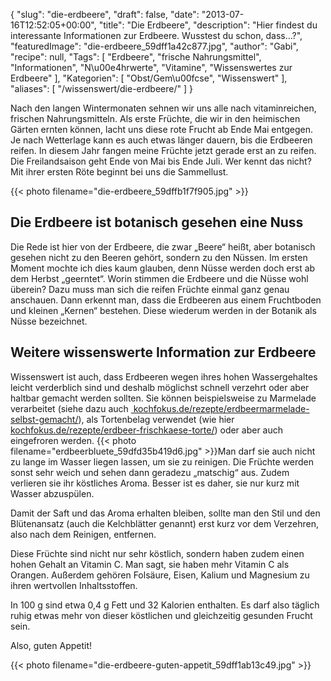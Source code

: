 {
    "slug": "die-erdbeere",
    "draft": false,
    "date": "2013-07-16T12:52:05+00:00",
    "title": "Die Erdbeere",
    "description": "Hier findest du interessante Informationen zur Erdbeere. Wusstest du schon, dass...?",
    "featuredImage": "die-erdbeere_59dff1a42c877.jpg",
    "author": "Gabi",
    "recipe": null,
    "Tags": [
        "Erdbeere",
        "frische Nahrungsmittel",
        "Informationen",
        "N\u00e4hrwerte",
        "Vitamine",
        "Wissenswertes zur Erdbeere"
    ],
    "Kategorien": [
        "Obst\/Gem\u00fcse",
        "Wissenswert"
    ],
    "aliases": [
        "\/wissenswert\/die-erdbeere\/"
    ]
}

Nach den langen Wintermonaten sehnen wir uns alle nach vitaminreichen, frischen Nahrungsmitteln. Als erste Früchte, die wir in den heimischen Gärten ernten können, lacht uns diese rote Frucht ab Ende Mai entgegen. Je nach Wetterlage kann es auch etwas länger dauern, bis die Erdbeeren reifen. In diesem Jahr fangen meine Früchte jetzt gerade erst an zu reifen. Die Freilandsaison geht Ende von Mai bis Ende Juli. Wer kennt das nicht? Mit ihrer ersten Röte beginnt bei uns die Sammellust.

 

{{< photo filename="die-erdbeere_59dffb1f7f905.jpg" >}}

 

 

 

 

 

 

 

 

 

 

 

 

 

 

 

 

 

 

 

## Die Erdbeere ist botanisch gesehen eine Nuss

Die Rede ist hier von der Erdbeere, die zwar „Beere“ heißt, aber botanisch gesehen nicht zu den Beeren gehört, sondern zu den Nüssen. Im ersten Moment mochte ich dies kaum glauben, denn Nüsse werden doch erst ab dem Herbst „geerntet“. Worin stimmen die Erdbeere und die Nüsse wohl überein? Dazu muss man sich die reifen Früchte einmal ganz genau anschauen. Dann erkennt man, dass die Erdbeeren aus einem Fruchtboden und kleinen „Kernen“ bestehen. Diese wiederum werden in der Botanik als Nüsse bezeichnet.

## 

## 

## Weitere wissenswerte Information zur Erdbeere

 

Wissenswert ist auch, dass Erdbeeren wegen ihres hohen Wassergehaltes leicht verderblich sind und deshalb möglichst schnell verzehrt oder aber haltbar gemacht werden sollten. Sie können beispielsweise zu Marmelade verarbeitet (siehe dazu auch [ kochfokus.de/rezepte/erdbeermarmelade-selbst-gemacht/][1]), als Tortenbelag verwendet (wie hier [kochfokus.de/rezepte/erdbeer-frischkaese-torte/][2]) oder aber auch eingefroren werden. {{< photo filename="erdbeerbluete_59dfd35b419d6.jpg" >}}Man darf sie auch nicht zu lange im Wasser liegen lassen, um sie zu reinigen. Die Früchte werden sonst sehr weich und sehen dann geradezu „matschig“ aus. Zudem verlieren sie ihr köstliches Aroma. Besser ist es daher, sie nur kurz mit Wasser abzuspülen.

Damit der Saft und das Aroma erhalten bleiben, sollte man den Stil und den Blütenansatz (auch die Kelchblätter genannt) erst kurz vor dem Verzehren, also nach dem Reinigen, entfernen.

Diese Früchte sind nicht nur sehr köstlich, sondern haben zudem einen hohen Gehalt an Vitamin C. Man sagt, sie haben mehr Vitamin C als Orangen. Außerdem gehören Folsäure, Eisen, Kalium und Magnesium zu ihren wertvollen Inhaltsstoffen.

In 100 g sind etwa 0,4 g Fett und 32 Kalorien enthalten. Es darf also täglich ruhig etwas mehr von dieser köstlichen und gleichzeitig gesunden Frucht sein.

Also, guten Appetit!

{{< photo filename="die-erdbeere-guten-appetit_59dff1ab13c49.jpg" >}}



 [1]: https://kochfokus.de/rezepte/erdbeermarmelade-selbst-gemacht/ "Anleitung: Erdbeermarmelade selber machen"
 [2]: https://kochfokus.de/rezepte/erdbeer-frischkaese-torte/ "Erdbeer-Frischkäse-Torte"